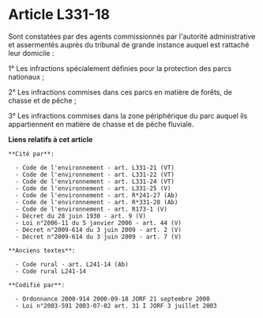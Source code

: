 # Article L331-18

Sont constatées par des agents commissionnés par l'autorité administrative et assermentés auprès du tribunal de grande
instance auquel est rattaché leur domicile :

1° Les infractions spécialement définies pour la protection des parcs nationaux ;

2° Les infractions commises dans ces parcs en matière de forêts, de chasse et de pêche ;

3° Les infractions commises dans la zone périphérique du parc auquel ils appartiennent en matière de chasse et de pêche
fluviale.

**Liens relatifs à cet article**

	**Cité par**:

	  - Code de l'environnement - art. L331-21 (VT)
	  - Code de l'environnement - art. L331-22 (VT)
	  - Code de l'environnement - art. L331-24 (VT)
	  - Code de l'environnement - art. L331-25 (V)
	  - Code de l'environnement - art. R*241-27 (Ab)
	  - Code de l'environnement - art. R*331-28 (Ab)
	  - Code de l'environnement - art. R173-1 (V)
	  - Décret du 28 juin 1930 - art. 9 (V)
	  - Loi n°2006-11 du 5 janvier 2006 - art. 44 (V)
	  - Décret n°2009-614 du 3 juin 2009 - art. 2 (V)
	  - Décret n°2009-614 du 3 juin 2009 - art. 7 (V)

	**Anciens textes**:

	  - Code rural - art. L241-14 (Ab)
	  - Code rural L241-14

	**Codifié par**:

	  - Ordonnance 2000-914 2000-09-18 JORF 21 septembre 2000
	  - Loi n°2003-591 2003-07-02 art. 31 I JORF 3 juillet 2003
